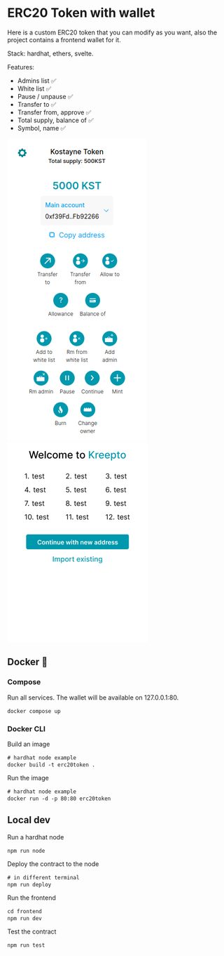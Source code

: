 # ERC20 Token with wallet
Here is a custom ERC20 token that you can modify as you want, 
also the project contains a frontend wallet for it.

Stack: hardhat, ethers, svelte.

Features:
- Admins list :white_check_mark:
- White list :white_check_mark:
- Pause / unpause :white_check_mark:
- Transfer to :white_check_mark:
- Transfer from, approve :white_check_mark:
- Total supply, balance of :white_check_mark:
- Symbol, name :white_check_mark:

![Welcome page](public/wallet_home.webp)
![Welcome page](public/wallet_welcome.webp)

## Docker :whale:

### Compose
Run all services. The wallet will be available on 127.0.0.1:80.
```
docker compose up
```

### Docker CLI
Build an image
```
# hardhat node example
docker build -t erc20token .
```

Run the image
```
# hardhat node example
docker run -d -p 80:80 erc20token
```

## Local dev
Run a hardhat node
```
npm run node
```

Deploy the contract to the node
```
# in different terminal
npm run deploy
```

Run the frontend
```
cd frontend
npm run dev
```

Test the contract
```
npm run test
```